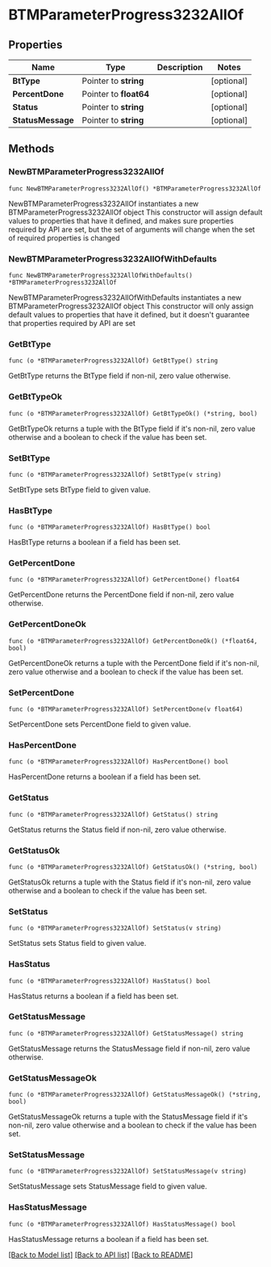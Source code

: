 # BTMParameterProgress3232AllOf

## Properties

Name | Type | Description | Notes
------------ | ------------- | ------------- | -------------
**BtType** | Pointer to **string** |  | [optional] 
**PercentDone** | Pointer to **float64** |  | [optional] 
**Status** | Pointer to **string** |  | [optional] 
**StatusMessage** | Pointer to **string** |  | [optional] 

## Methods

### NewBTMParameterProgress3232AllOf

`func NewBTMParameterProgress3232AllOf() *BTMParameterProgress3232AllOf`

NewBTMParameterProgress3232AllOf instantiates a new BTMParameterProgress3232AllOf object
This constructor will assign default values to properties that have it defined,
and makes sure properties required by API are set, but the set of arguments
will change when the set of required properties is changed

### NewBTMParameterProgress3232AllOfWithDefaults

`func NewBTMParameterProgress3232AllOfWithDefaults() *BTMParameterProgress3232AllOf`

NewBTMParameterProgress3232AllOfWithDefaults instantiates a new BTMParameterProgress3232AllOf object
This constructor will only assign default values to properties that have it defined,
but it doesn't guarantee that properties required by API are set

### GetBtType

`func (o *BTMParameterProgress3232AllOf) GetBtType() string`

GetBtType returns the BtType field if non-nil, zero value otherwise.

### GetBtTypeOk

`func (o *BTMParameterProgress3232AllOf) GetBtTypeOk() (*string, bool)`

GetBtTypeOk returns a tuple with the BtType field if it's non-nil, zero value otherwise
and a boolean to check if the value has been set.

### SetBtType

`func (o *BTMParameterProgress3232AllOf) SetBtType(v string)`

SetBtType sets BtType field to given value.

### HasBtType

`func (o *BTMParameterProgress3232AllOf) HasBtType() bool`

HasBtType returns a boolean if a field has been set.

### GetPercentDone

`func (o *BTMParameterProgress3232AllOf) GetPercentDone() float64`

GetPercentDone returns the PercentDone field if non-nil, zero value otherwise.

### GetPercentDoneOk

`func (o *BTMParameterProgress3232AllOf) GetPercentDoneOk() (*float64, bool)`

GetPercentDoneOk returns a tuple with the PercentDone field if it's non-nil, zero value otherwise
and a boolean to check if the value has been set.

### SetPercentDone

`func (o *BTMParameterProgress3232AllOf) SetPercentDone(v float64)`

SetPercentDone sets PercentDone field to given value.

### HasPercentDone

`func (o *BTMParameterProgress3232AllOf) HasPercentDone() bool`

HasPercentDone returns a boolean if a field has been set.

### GetStatus

`func (o *BTMParameterProgress3232AllOf) GetStatus() string`

GetStatus returns the Status field if non-nil, zero value otherwise.

### GetStatusOk

`func (o *BTMParameterProgress3232AllOf) GetStatusOk() (*string, bool)`

GetStatusOk returns a tuple with the Status field if it's non-nil, zero value otherwise
and a boolean to check if the value has been set.

### SetStatus

`func (o *BTMParameterProgress3232AllOf) SetStatus(v string)`

SetStatus sets Status field to given value.

### HasStatus

`func (o *BTMParameterProgress3232AllOf) HasStatus() bool`

HasStatus returns a boolean if a field has been set.

### GetStatusMessage

`func (o *BTMParameterProgress3232AllOf) GetStatusMessage() string`

GetStatusMessage returns the StatusMessage field if non-nil, zero value otherwise.

### GetStatusMessageOk

`func (o *BTMParameterProgress3232AllOf) GetStatusMessageOk() (*string, bool)`

GetStatusMessageOk returns a tuple with the StatusMessage field if it's non-nil, zero value otherwise
and a boolean to check if the value has been set.

### SetStatusMessage

`func (o *BTMParameterProgress3232AllOf) SetStatusMessage(v string)`

SetStatusMessage sets StatusMessage field to given value.

### HasStatusMessage

`func (o *BTMParameterProgress3232AllOf) HasStatusMessage() bool`

HasStatusMessage returns a boolean if a field has been set.


[[Back to Model list]](../README.md#documentation-for-models) [[Back to API list]](../README.md#documentation-for-api-endpoints) [[Back to README]](../README.md)


